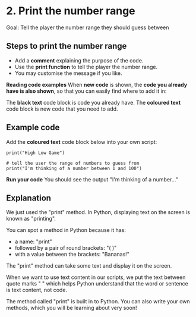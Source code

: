 # 2. Print the number range

Goal: Tell the player the number range they should guess between


## Steps to print the number range

- Add a **comment** explaining the purpose of the code.
- Use the **print function** to tell the player the number range.
- You may customise the message if you like.

**Reading code examples**
When **new code** is shown, the **code you already have is also shown**, so that you can easily find where to add it in:

The **black text** code block is code you already have.
The **coloured text** code block is new code that you need to add.

## Example code

Add the **coloured text** code block below into your own script:

```
print("High Low Game")
```

```
# tell the user the range of numbers to guess from
print("I'm thinking of a number between 1 and 100")
```

**Run your code**
You should see the output "I'm thinking of a number..."

## Explanation

We just used the "print" method. In Python, displaying text on the screen is known as "printing".

You can spot a method in Python because it has:

- a name: "print"
- followed by a pair of round brackets: "( )"
- with a value between the brackets: "Bananas!"

The "print" method can take some text and display it on the screen.

When we want to use text content in our scripts, we put the text between quote marks " " which helps Python understand that the word or sentence is text content, not code.

The method called "print" is built in to Python. You can also write your own methods, which you will be learning about very soon!
